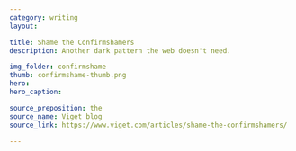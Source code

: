 ```yaml
---
category: writing
layout:

title: Shame the Confirmshamers
description: Another dark pattern the web doesn't need.

img_folder: confirmshame
thumb: confirmshame-thumb.png
hero:
hero_caption:

source_preposition: the
source_name: Viget blog
source_link: https://www.viget.com/articles/shame-the-confirmshamers/

---
```


